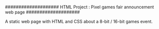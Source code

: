 #################### HTML Project : Pixel games fair announcement web page ####################

A static web page with HTML and CSS about a 8-bit / 16-bit games event.

